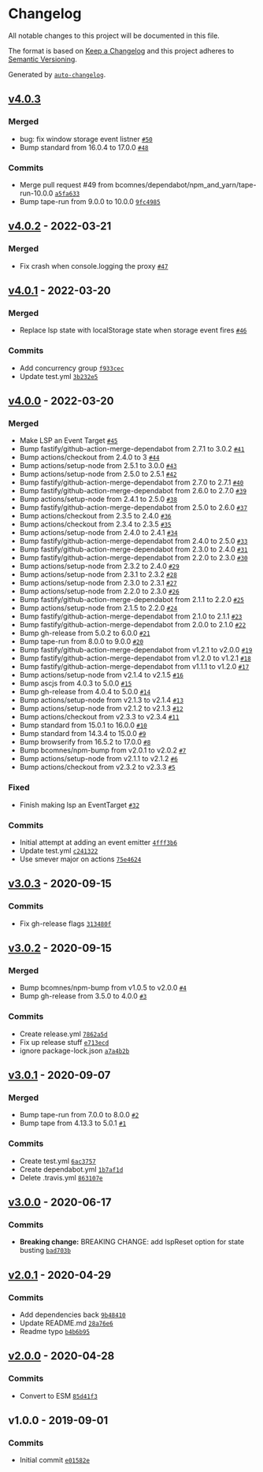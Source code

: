 # Changelog

All notable changes to this project will be documented in this file.

The format is based on [Keep a Changelog](https://keepachangelog.com/en/1.0.0/)
and this project adheres to [Semantic Versioning](https://semver.org/spec/v2.0.0.html).

Generated by [`auto-changelog`](https://github.com/CookPete/auto-changelog).

## [v4.0.3](https://github.com/bcomnes/local-storage-proxy/compare/v4.0.2...v4.0.3)

### Merged

- bug: fix window storage event listner [`#50`](https://github.com/bcomnes/local-storage-proxy/pull/50)
- Bump standard from 16.0.4 to 17.0.0 [`#48`](https://github.com/bcomnes/local-storage-proxy/pull/48)

### Commits

- Merge pull request #49 from bcomnes/dependabot/npm_and_yarn/tape-run-10.0.0 [`a5fa633`](https://github.com/bcomnes/local-storage-proxy/commit/a5fa63367e055c4429ea9cbfcae3eb65cf198148)
- Bump tape-run from 9.0.0 to 10.0.0 [`9fc4985`](https://github.com/bcomnes/local-storage-proxy/commit/9fc4985a354a2878b5d3eb24afdca25ae2d3e80f)

## [v4.0.2](https://github.com/bcomnes/local-storage-proxy/compare/v4.0.1...v4.0.2) - 2022-03-21

### Merged

- Fix crash when console.logging the proxy [`#47`](https://github.com/bcomnes/local-storage-proxy/pull/47)

## [v4.0.1](https://github.com/bcomnes/local-storage-proxy/compare/v4.0.0...v4.0.1) - 2022-03-20

### Merged

- Replace lsp state with localStorage state when storage event fires [`#46`](https://github.com/bcomnes/local-storage-proxy/pull/46)

### Commits

- Add concurrency group [`f933cec`](https://github.com/bcomnes/local-storage-proxy/commit/f933cec71c5194b9293decae45ed84edde104228)
- Update test.yml [`3b232e5`](https://github.com/bcomnes/local-storage-proxy/commit/3b232e59b05812d99cda19c109046f4b5977dc44)

## [v4.0.0](https://github.com/bcomnes/local-storage-proxy/compare/v3.0.3...v4.0.0) - 2022-03-20

### Merged

- Make LSP an Event Target [`#45`](https://github.com/bcomnes/local-storage-proxy/pull/45)
- Bump fastify/github-action-merge-dependabot from 2.7.1 to 3.0.2 [`#41`](https://github.com/bcomnes/local-storage-proxy/pull/41)
- Bump actions/checkout from 2.4.0 to 3 [`#44`](https://github.com/bcomnes/local-storage-proxy/pull/44)
- Bump actions/setup-node from 2.5.1 to 3.0.0 [`#43`](https://github.com/bcomnes/local-storage-proxy/pull/43)
- Bump actions/setup-node from 2.5.0 to 2.5.1 [`#42`](https://github.com/bcomnes/local-storage-proxy/pull/42)
- Bump fastify/github-action-merge-dependabot from 2.7.0 to 2.7.1 [`#40`](https://github.com/bcomnes/local-storage-proxy/pull/40)
- Bump fastify/github-action-merge-dependabot from 2.6.0 to 2.7.0 [`#39`](https://github.com/bcomnes/local-storage-proxy/pull/39)
- Bump actions/setup-node from 2.4.1 to 2.5.0 [`#38`](https://github.com/bcomnes/local-storage-proxy/pull/38)
- Bump fastify/github-action-merge-dependabot from 2.5.0 to 2.6.0 [`#37`](https://github.com/bcomnes/local-storage-proxy/pull/37)
- Bump actions/checkout from 2.3.5 to 2.4.0 [`#36`](https://github.com/bcomnes/local-storage-proxy/pull/36)
- Bump actions/checkout from 2.3.4 to 2.3.5 [`#35`](https://github.com/bcomnes/local-storage-proxy/pull/35)
- Bump actions/setup-node from 2.4.0 to 2.4.1 [`#34`](https://github.com/bcomnes/local-storage-proxy/pull/34)
- Bump fastify/github-action-merge-dependabot from 2.4.0 to 2.5.0 [`#33`](https://github.com/bcomnes/local-storage-proxy/pull/33)
- Bump fastify/github-action-merge-dependabot from 2.3.0 to 2.4.0 [`#31`](https://github.com/bcomnes/local-storage-proxy/pull/31)
- Bump fastify/github-action-merge-dependabot from 2.2.0 to 2.3.0 [`#30`](https://github.com/bcomnes/local-storage-proxy/pull/30)
- Bump actions/setup-node from 2.3.2 to 2.4.0 [`#29`](https://github.com/bcomnes/local-storage-proxy/pull/29)
- Bump actions/setup-node from 2.3.1 to 2.3.2 [`#28`](https://github.com/bcomnes/local-storage-proxy/pull/28)
- Bump actions/setup-node from 2.3.0 to 2.3.1 [`#27`](https://github.com/bcomnes/local-storage-proxy/pull/27)
- Bump actions/setup-node from 2.2.0 to 2.3.0 [`#26`](https://github.com/bcomnes/local-storage-proxy/pull/26)
- Bump fastify/github-action-merge-dependabot from 2.1.1 to 2.2.0 [`#25`](https://github.com/bcomnes/local-storage-proxy/pull/25)
- Bump actions/setup-node from 2.1.5 to 2.2.0 [`#24`](https://github.com/bcomnes/local-storage-proxy/pull/24)
- Bump fastify/github-action-merge-dependabot from 2.1.0 to 2.1.1 [`#23`](https://github.com/bcomnes/local-storage-proxy/pull/23)
- Bump fastify/github-action-merge-dependabot from 2.0.0 to 2.1.0 [`#22`](https://github.com/bcomnes/local-storage-proxy/pull/22)
- Bump gh-release from 5.0.2 to 6.0.0 [`#21`](https://github.com/bcomnes/local-storage-proxy/pull/21)
- Bump tape-run from 8.0.0 to 9.0.0 [`#20`](https://github.com/bcomnes/local-storage-proxy/pull/20)
- Bump fastify/github-action-merge-dependabot from v1.2.1 to v2.0.0 [`#19`](https://github.com/bcomnes/local-storage-proxy/pull/19)
- Bump fastify/github-action-merge-dependabot from v1.2.0 to v1.2.1 [`#18`](https://github.com/bcomnes/local-storage-proxy/pull/18)
- Bump fastify/github-action-merge-dependabot from v1.1.1 to v1.2.0 [`#17`](https://github.com/bcomnes/local-storage-proxy/pull/17)
- Bump actions/setup-node from v2.1.4 to v2.1.5 [`#16`](https://github.com/bcomnes/local-storage-proxy/pull/16)
- Bump ascjs from 4.0.3 to 5.0.0 [`#15`](https://github.com/bcomnes/local-storage-proxy/pull/15)
- Bump gh-release from 4.0.4 to 5.0.0 [`#14`](https://github.com/bcomnes/local-storage-proxy/pull/14)
- Bump actions/setup-node from v2.1.3 to v2.1.4 [`#13`](https://github.com/bcomnes/local-storage-proxy/pull/13)
- Bump actions/setup-node from v2.1.2 to v2.1.3 [`#12`](https://github.com/bcomnes/local-storage-proxy/pull/12)
- Bump actions/checkout from v2.3.3 to v2.3.4 [`#11`](https://github.com/bcomnes/local-storage-proxy/pull/11)
- Bump standard from 15.0.1 to 16.0.0 [`#10`](https://github.com/bcomnes/local-storage-proxy/pull/10)
- Bump standard from 14.3.4 to 15.0.0 [`#9`](https://github.com/bcomnes/local-storage-proxy/pull/9)
- Bump browserify from 16.5.2 to 17.0.0 [`#8`](https://github.com/bcomnes/local-storage-proxy/pull/8)
- Bump bcomnes/npm-bump from v2.0.1 to v2.0.2 [`#7`](https://github.com/bcomnes/local-storage-proxy/pull/7)
- Bump actions/setup-node from v2.1.1 to v2.1.2 [`#6`](https://github.com/bcomnes/local-storage-proxy/pull/6)
- Bump actions/checkout from v2.3.2 to v2.3.3 [`#5`](https://github.com/bcomnes/local-storage-proxy/pull/5)

### Fixed

- Finish making lsp an EventTarget [`#32`](https://github.com/bcomnes/local-storage-proxy/issues/32)

### Commits

- Initial attempt at adding an event emitter [`4fff3b6`](https://github.com/bcomnes/local-storage-proxy/commit/4fff3b65d2eaea5b2e786642fcc2c54e6b64459a)
- Update test.yml [`c241322`](https://github.com/bcomnes/local-storage-proxy/commit/c2413227abbab3dc78e0124ddb05a783fb8ebad7)
- Use smever major on actions [`75e4624`](https://github.com/bcomnes/local-storage-proxy/commit/75e462416b941347dbaca0c2c65a338e354a4448)

## [v3.0.3](https://github.com/bcomnes/local-storage-proxy/compare/v3.0.2...v3.0.3) - 2020-09-15

### Commits

- Fix gh-release flags [`313480f`](https://github.com/bcomnes/local-storage-proxy/commit/313480f3db8a4831cddfc4a67592013944e95a5c)

## [v3.0.2](https://github.com/bcomnes/local-storage-proxy/compare/v3.0.1...v3.0.2) - 2020-09-15

### Merged

- Bump bcomnes/npm-bump from v1.0.5 to v2.0.0 [`#4`](https://github.com/bcomnes/local-storage-proxy/pull/4)
- Bump gh-release from 3.5.0 to 4.0.0 [`#3`](https://github.com/bcomnes/local-storage-proxy/pull/3)

### Commits

- Create release.yml [`7862a5d`](https://github.com/bcomnes/local-storage-proxy/commit/7862a5d134ef6f6f99028be1825eb5bea28877d1)
- Fix up release stuff [`e713ecd`](https://github.com/bcomnes/local-storage-proxy/commit/e713ecda5114a8583c0d8fe833fbfed7eee9bbfc)
- ignore package-lock.json [`a7a4b2b`](https://github.com/bcomnes/local-storage-proxy/commit/a7a4b2b97deb348a0d785026c8c83bf244e3eb7a)

## [v3.0.1](https://github.com/bcomnes/local-storage-proxy/compare/v3.0.0...v3.0.1) - 2020-09-07

### Merged

- Bump tape-run from 7.0.0 to 8.0.0 [`#2`](https://github.com/bcomnes/local-storage-proxy/pull/2)
- Bump tape from 4.13.3 to 5.0.1 [`#1`](https://github.com/bcomnes/local-storage-proxy/pull/1)

### Commits

- Create test.yml [`6ac3757`](https://github.com/bcomnes/local-storage-proxy/commit/6ac375706309f0d02f62175d56f78c3f2b69a8fc)
- Create dependabot.yml [`1b7af1d`](https://github.com/bcomnes/local-storage-proxy/commit/1b7af1de4bf297c037c03e0ef9c8bdca81135688)
- Delete .travis.yml [`863107e`](https://github.com/bcomnes/local-storage-proxy/commit/863107e1c00bc90e9b9aa855b63324b7c87e3406)

## [v3.0.0](https://github.com/bcomnes/local-storage-proxy/compare/v2.0.1...v3.0.0) - 2020-06-17

### Commits

- **Breaking change:** BREAKING CHANGE: add lspReset option for state busting [`bad703b`](https://github.com/bcomnes/local-storage-proxy/commit/bad703b7efdf99db62b6bfc1798651b0a3aa8a25)

## [v2.0.1](https://github.com/bcomnes/local-storage-proxy/compare/v2.0.0...v2.0.1) - 2020-04-29

### Commits

- Add dependencies back [`9b48410`](https://github.com/bcomnes/local-storage-proxy/commit/9b484102cd732ac85590413171fb0bc7c035bbac)
- Update README.md [`28a76e6`](https://github.com/bcomnes/local-storage-proxy/commit/28a76e6b0d32d29752d91eb4b444d8187692b188)
- Readme typo [`b4b6b95`](https://github.com/bcomnes/local-storage-proxy/commit/b4b6b950c578e901883e05ed657e50e069781fbd)

## [v2.0.0](https://github.com/bcomnes/local-storage-proxy/compare/v1.0.0...v2.0.0) - 2020-04-28

### Commits

- Convert to ESM [`85d41f3`](https://github.com/bcomnes/local-storage-proxy/commit/85d41f36316004c590c0793d3b813404c4181a47)

## v1.0.0 - 2019-09-01

### Commits

- Initial commit [`e01582e`](https://github.com/bcomnes/local-storage-proxy/commit/e01582e7dce695690c0e9aa9f1c7c2bb4122bd4d)
